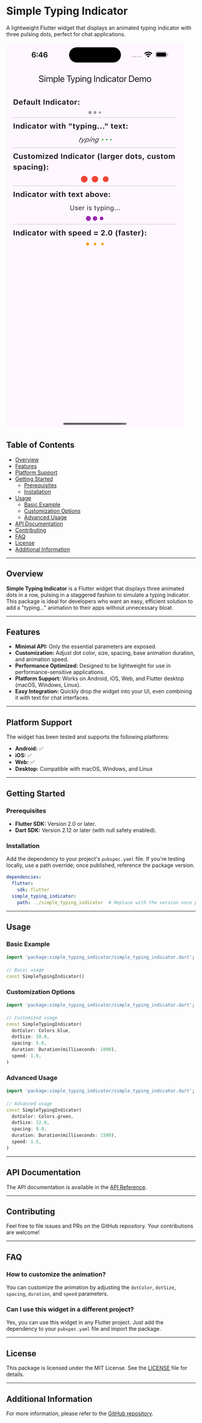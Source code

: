 # Simple Typing Indicator

A lightweight Flutter widget that displays an animated typing indicator with three pulsing dots, perfect for chat applications.

![Simple Typing Indicator Demo](assets/screenshot.png)

## Table of Contents

- [Overview](#overview)
- [Features](#features)
- [Platform Support](#platform-support)
- [Getting Started](#getting-started)
  - [Prerequisites](#prerequisites)
  - [Installation](#installation)
- [Usage](#usage)
  - [Basic Example](#basic-example)
  - [Customization Options](#customization-options)
  - [Advanced Usage](#advanced-usage)
- [API Documentation](#api-documentation)
- [Contributing](#contributing)
- [FAQ](#faq)
- [License](#license)
- [Additional Information](#additional-information)

---

## Overview

**Simple Typing Indicator** is a Flutter widget that displays three animated dots in a row, pulsing in a staggered fashion to simulate a typing indicator. This package is ideal for developers who want an easy, efficient solution to add a "typing..." animation to their apps without unnecessary bloat.

---


## Features

- **Minimal API:** Only the essential parameters are exposed.
- **Customization:** Adjust dot color, size, spacing, base animation duration, and animation speed.
- **Performance Optimized:** Designed to be lightweight for use in performance-sensitive applications.
- **Platform Support:** Works on Android, iOS, Web, and Flutter desktop (macOS, Windows, Linux).
- **Easy Integration:** Quickly drop the widget into your UI, even combining it with text for chat interfaces.

---

## Platform Support

The widget has been tested and supports the following platforms:

- **Android:** ✅
- **iOS:** ✅
- **Web:** ✅
- **Desktop:** Compatible with macOS, Windows, and Linux

---

## Getting Started

### Prerequisites

- **Flutter SDK:** Version 2.0 or later.
- **Dart SDK:** Version 2.12 or later (with null safety enabled).

### Installation

Add the dependency to your project's `pubspec.yaml` file. If you're testing locally, use a path override; once published, reference the package version.

```yaml
dependencies:
  flutter:
    sdk: flutter
  simple_typing_indicator:
    path: ../simple_typing_indicator  # Replace with the version once published, e.g., ^1.0.0
```

---

## Usage

### Basic Example

```dart
import 'package:simple_typing_indicator/simple_typing_indicator.dart';

// Basic usage
const SimpleTypingIndicator()
```

### Customization Options

```dart
import 'package:simple_typing_indicator/simple_typing_indicator.dart';

// Customized usage
const SimpleTypingIndicator(
  dotColor: Colors.blue,
  dotSize: 10.0,
  spacing: 5.0,
  duration: Duration(milliseconds: 1000),
  speed: 1.0,
)
```

### Advanced Usage

```dart
import 'package:simple_typing_indicator/simple_typing_indicator.dart';

// Advanced usage
const SimpleTypingIndicator(
  dotColor: Colors.green,
  dotSize: 12.0,
  spacing: 8.0,
  duration: Duration(milliseconds: 1500),
  speed: 1.5,
)
```

---

## API Documentation

The API documentation is available in the [API Reference](https://pub.dev/documentation/simple_typing_indicator/latest/simple_typing_indicator/SimpleTypingIndicator-class.html).

---

## Contributing

Feel free to file issues and PRs on the GitHub repository. Your contributions are welcome!

---

## FAQ

### How to customize the animation?

You can customize the animation by adjusting the `dotColor`, `dotSize`, `spacing`, `duration`, and `speed` parameters.

### Can I use this widget in a different project?

Yes, you can use this widget in any Flutter project. Just add the dependency to your `pubspec.yaml` file and import the package.

---

## License

This package is licensed under the MIT License. See the [LICENSE](LICENSE) file for details.

---

## Additional Information

For more information, please refer to the [GitHub repository](https://github.com/your-username/simple_typing_indicator).